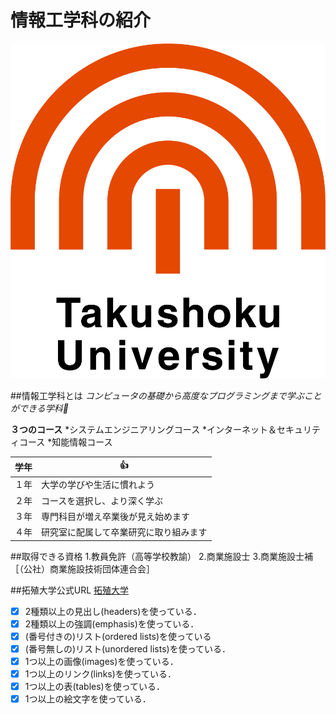 # 情報工学科の紹介
<!-- Markdown記法を使って学科の紹介ページを作る -->
![logo](logo.png)

##情報工学科とは
*コンピュータの基礎から高度なプログラミングまで学ぶことができる学科:metal:*

**３つのコース**
*システムエンジニアリングコース
*インターネット＆セキュリティコース
*知能情報コース

学年|:+1:
-|-
１年|大学の学びや生活に慣れよう
２年|コースを選択し、より深く学ぶ
３年|専門科目が増え卒業後が見え始めます
４年|研究室に配属して卒業研究に取り組みます

##取得できる資格
1.教員免許（高等学校教諭）
2.商業施設士
3.商業施設士補［（公社）商業施設技術団体連合会］

##拓殖大学公式URL
[拓殖大学](https://www.takushoku-u.ac.jp/)

<!-- この部分より上に記述を追加して下のチェックボックスで確認する -->
- [x] 2種類以上の見出し(headers)を使っている．
- [x] 2種類以上の強調(emphasis)を使っている．
- [x] (番号付きの)リスト(ordered lists)を使っている
- [x] (番号無しの)リスト(unordered lists)を使っている．
- [x] 1つ以上の画像(images)を使っている．
- [x] 1つ以上のリンク(links)を使っている．
- [x] 1つ以上の表(tables)を使っている．
- [x] 1つ以上の絵文字を使っている．
